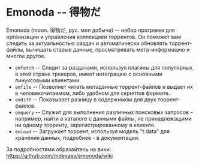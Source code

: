 Emonoda -- 得物だ
=======

Emonoda (moon. 得物だ, рус. моя добыча) -- набор программ для организации и управления коллекцией торрентов. Он поможет вам следить за актуальностью раздач и автоматически обновлять торрент-файлы, вычищать старые данные, просматривать мета-информацию и многое другое.  

* `emfetch` -- Следит за раздачами, используя плагины для популярных в этой стране трекеров, имеет интеграцию с основными линуксовыми клиентами.
* `emfile` -- Позволяет читать метаданные торрент-файлов и выдает их в человекочитаемом, либо удобном для скриптов формате.
* `emdiff` -- Показывает разницу в содержимом для двух торрент-файлов.
* `emquery` -- Служит для выполнения различных поисковых запросов - например, найти в каталоге с данными файлы, не принадлежащими ни одному торренту, зарегистрированному в клиенте.
* `emload` -- Загружает торрент, используя модель "t.data" для хранения данных, подробнее - в документации.

За подробностями образайтесь на вики: https://github.com/mdevaev/emonoda/wiki  
